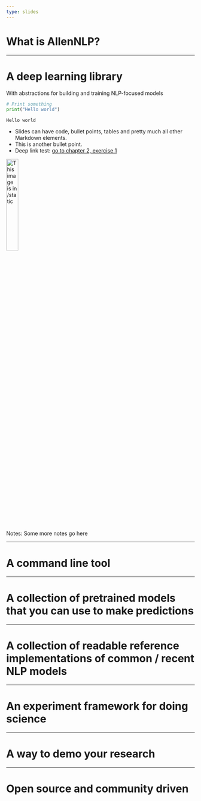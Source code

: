 ```yaml
---
type: slides
---
```


# What is AllenNLP?

---

# A deep learning library

With abstractions for building and training NLP-focused models

```python
# Print something
print("Hello world")
```

```out
Hello world
```

- Slides can have code, bullet points, tables and pretty much all other Markdown
  elements.
- This is another bullet point.
- Deep link test: [go to chapter 2, exercise 1](chapter02/#1)

<img src="profile.jpg" alt="This image is in /static" width="25%">

Notes: Some more notes go here

---

# A command line tool

---

# A collection of pretrained models that you can use to make predictions

---

# A collection of readable reference implementations of common / recent NLP models

---

# An experiment framework for doing science

---

# A way to demo your research

---

# Open source and community driven
